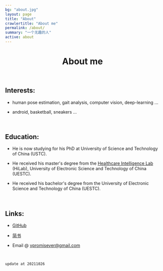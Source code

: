 ```yaml
---
bg: "about.jpg"
layout: page
title: "About"
crawlertitle: "About me"
permalink: /about/
summary: "一个无趣的人"
active: about
---
```


# <center>About me</center>

<!-- <center>一个无趣的人</center> -->

<br/>

## Interests: 

- human pose estimation, gait analysis, computer vision, deep-learning ... 

- android, basketball, sneakers ... 

<!-- <br/> -->
<!-- ![My GitHub](https://github-readme-stats.vercel.app/api?username=vpromise&bg_color=00f2fe,00f2fe,4facfe&title_color=fff&text_color=fff) -->

<!-- <br/>
<center>Just keep making magic!</center> -->

<br/>

## Education:

- He is now studying for his PhD at University of Science and Technology of China (USTC).

- He received his master's degree from the [Healthcare Intelligence Lab](http://faculty.uestc.edu.cn/HiLab/zh_CN/index.htm) (HiLab), University of Electronic Science and Technology of China (UESTC).

- He received his bachelor's degree from the University of Electronic Science and Technology of China (UESTC).

<br/>

## Links:

- [GitHub](https://github.com/vpromise/)

- [简书](https://www.jianshu.com/u/cf0e68109e57)

- Email @ <vpromisever@gmail.com>

<br/>

`
update at 20211026
`
